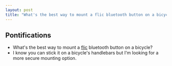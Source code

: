 ```yaml
---
layout: post
title: "What's the best way to mount a flic bluetooth button on a bicycle?"
---
```


## Pontifications

* What's the best way to mount a [flic](https://flic.io/) bluetooth button on a bicycle?
* I know you can stick it on a bicycle's handlebars but I'm looking for a more secure mounting option.